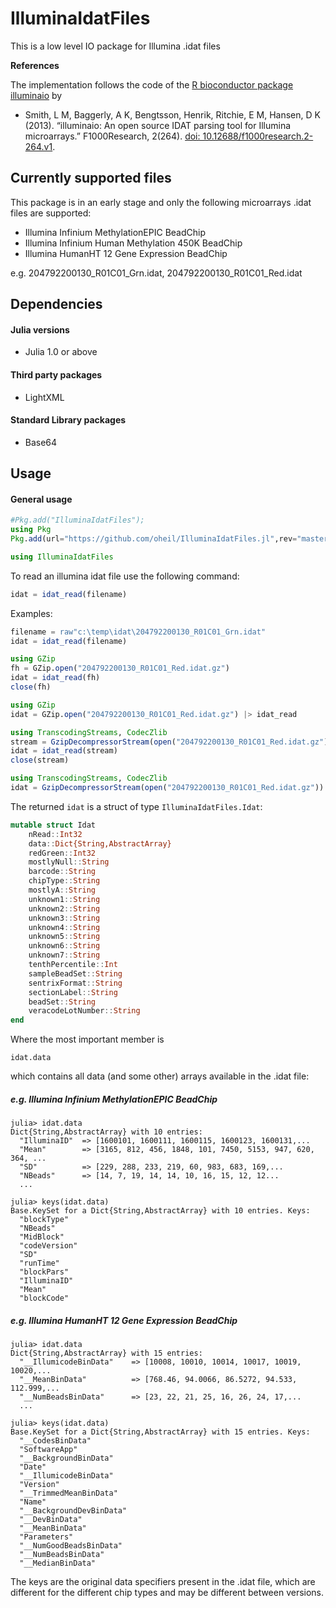 # IlluminaIdatFiles

This is a low level IO package for Illumina .idat files

**References**

The implementation follows the code of the [R bioconductor package illuminaio](http://www.bioconductor.org/packages/release/bioc/html/illuminaio.html) by 
* Smith, L M, Baggerly, A K, Bengtsson, Henrik, Ritchie, E M, Hansen, D K (2013). “illuminaio: An open source IDAT parsing tool for Illumina microarrays.” F1000Research, 2(264). [doi: 10.12688/f1000research.2-264.v1](https://f1000research.com/articles/2-264). 

## Currently supported files

This package is in an early stage and only the following microarrays .idat files are supported:
* Illumina Infinium MethylationEPIC BeadChip
* Illumina Infinium Human Methylation 450K BeadChip
* Illumina HumanHT 12 Gene Expression BeadChip

e.g. 204792200130_R01C01_Grn.idat, 204792200130_R01C01_Red.idat

## Dependencies

#### Julia versions

* Julia 1.0 or above

#### Third party packages

* LightXML

#### Standard Library packages

* Base64

## Usage

#### General usage
```julia
#Pkg.add("IlluminaIdatFiles");
using Pkg
Pkg.add(url="https://github.com/oheil/IlluminaIdatFiles.jl",rev="master")

using IlluminaIdatFiles
```
To read an illumina idat file use the following command:
```julia
idat = idat_read(filename)
```
Examples:
```julia
filename = raw"c:\temp\idat\204792200130_R01C01_Grn.idat"
idat = idat_read(filename)
```

```julia
using GZip
fh = GZip.open("204792200130_R01C01_Red.idat.gz")
idat = idat_read(fh)
close(fh)
```

```julia
using GZip
idat = GZip.open("204792200130_R01C01_Red.idat.gz") |> idat_read
```

```julia
using TranscodingStreams, CodecZlib
stream = GzipDecompressorStream(open("204792200130_R01C01_Red.idat.gz"))
idat = idat_read(stream)
close(stream)
```

```julia
using TranscodingStreams, CodecZlib
idat = GzipDecompressorStream(open("204792200130_R01C01_Red.idat.gz")) |> idat_read
```

The returned `idat` is a struct of type `IlluminaIdatFiles.Idat`:
```julia
mutable struct Idat
	nRead::Int32
	data::Dict{String,AbstractArray}
    redGreen::Int32
    mostlyNull::String
    barcode::String
    chipType::String
    mostlyA::String
    unknown1::String
    unknown2::String
    unknown3::String
    unknown4::String
    unknown5::String
    unknown6::String
	unknown7::String
	tenthPercentile::Int
	sampleBeadSet::String
	sentrixFormat::String
	sectionLabel::String
	beadSet::String
	veracodeLotNumber::String
end
```
Where the most important member is
```
idat.data
```
which contains all data (and some other) arrays available in the .idat file:
##### e.g. Illumina Infinium MethylationEPIC BeadChip
```
julia> idat.data
Dict{String,AbstractArray} with 10 entries:
  "IlluminaID"  => [1600101, 1600111, 1600115, 1600123, 1600131,...
  "Mean"        => [3165, 812, 456, 1848, 101, 7450, 5153, 947, 620, 364, ...
  "SD"          => [229, 288, 233, 219, 60, 983, 683, 169,...
  "NBeads"      => [14, 7, 19, 14, 14, 10, 16, 15, 12, 12...
  ...

julia> keys(idat.data)
Base.KeySet for a Dict{String,AbstractArray} with 10 entries. Keys:
  "blockType"
  "NBeads"
  "MidBlock"
  "codeVersion"
  "SD"
  "runTime"
  "blockPars"
  "IlluminaID"
  "Mean"
  "blockCode"
```
##### e.g. Illumina HumanHT 12 Gene Expression BeadChip
```
julia> idat.data
Dict{String,AbstractArray} with 15 entries:
  "__IllumicodeBinData"    => [10008, 10010, 10014, 10017, 10019, 10020,...
  "__MeanBinData"          => [768.46, 94.0066, 86.5272, 94.533, 112.999,...
  "__NumBeadsBinData"      => [23, 22, 21, 25, 16, 26, 24, 17,...
  ...

julia> keys(idat.data)
Base.KeySet for a Dict{String,AbstractArray} with 15 entries. Keys:
  "__CodesBinData"
  "SoftwareApp"
  "__BackgroundBinData"
  "Date"
  "__IllumicodeBinData"
  "Version"
  "__TrimmedMeanBinData"
  "Name"
  "__BackgroundDevBinData"
  "__DevBinData"
  "__MeanBinData"
  "Parameters"
  "__NumGoodBeadsBinData"
  "__NumBeadsBinData"
  "__MedianBinData"  
```

The keys are the original data specifiers present in the .idat file, which are different for the different chip types and may be different between versions.

